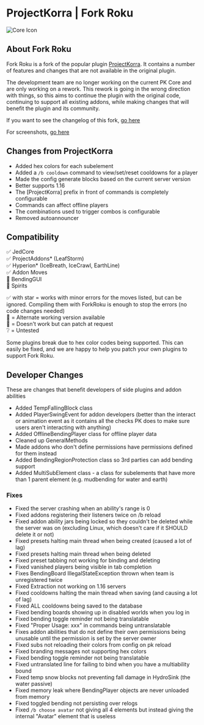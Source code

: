 # ProjectKorra | Fork Roku

![Core Icon](https://i.imgur.com/0mWZWFT.png)

## About Fork Roku

Fork Roku is a fork of the popular plugin [ProjectKorra](https://www.spigotmc.org/resources/projectkorra.12071/). It contains a number of features and changes that are not available in the original plugin.

The development team are no longer working on the current PK Core and are only working on a rework. This rework is going in the wrong direction with things, so this aims to continue the plugin with the original code, continuing to support all existing addons, while making changes that will benefit the plugin and its community.

If you want to see the changelog of this fork, [go here](https://github.com/StrangeOne101/ProjectKorra/blob/master/CHANGELOG.md)

For screenshots, [go here](https://imgur.com/a/U5Jav9h
)

## Changes from ProjectKorra

- Added hex colors for each subelement
- Added a `/b cooldown` command to view/set/reset cooldowns for a player
- Made the config generate blocks based on the current server version
- Better supports 1.16
- The \[ProjectKorra\] prefix in front of commands is completely configurable
- Commands can affect offline players
- The combinations used to trigger combos is configurable
- Removed autoannouncer

## Compatibility

✅ JedCore<br>
✅ ProjectAddons* (LeafStorm)<br>
✅ Hyperion* (IceBreath, IceCrawl, EarthLine)<br>
✅ Addon Moves<br>
🔁 BendingGUI<br>
🚫 Spirits<br>

✅ with star = works with minor errors for the moves listed, but can be ignored. Compiling them with ForkRoku is enough to stop the errors (no code changes needed)<br>
🔁 = Alternate working version available<br>
🚫 = Doesn't work but can patch at request<br>
❔ = Untested

Some plugins break due to hex color codes being supported. This can easily be fixed, and we are happy to help you patch your own plugins to support Fork Roku.


## Developer Changes
These are changes that benefit developers of side plugins and addon abilities

- Added TempFallingBlock class
- Added PlayerSwingEvent for addon developers (better than the interact or animation event as it contains all the checks PK does to make sure users aren't interacting with anything)
- Added OfflineBendingPlayer class for offline player data
- Cleaned up GeneralMethods
- Made addons who don't define permissions have permissions defined for them instead
- Added BendingRegionProtection class so 3rd parties can add bending support
- Added MultiSubElement class - a class for subelements that have more than 1 parent element (e.g. mudbending for water and earth)

### Fixes
- Fixed the server crashing when an ability's range is 0
- Fixed addons registering their listeners twice on /b reload
- Fixed addon ability jars being locked so they couldn't be deleted while the server was on (excluding Linux, which doesn't care if it SHOULD delete it or not)
- Fixed presets halting main thread when being created (caused a lot of lag)
- Fixed presets halting main thread when being deleted
- Fixed preset tabbing not working for binding and deleting
- Fixed vanished players being visible in tab completion
- Fixes BendingBoard IllegalStateException thrown when team is unregistered twice
- Fixed Extraction not working on 1.16 servers
- Fixed cooldowns halting the main thread when saving (and causing a lot of lag)
- Fixed ALL cooldowns being saved to the database
- Fixed bending boards showing up in disabled worlds when you log in
- Fixed bending toggle reminder not being translatable
- Fixed "Proper Usage: xxx" in commands being untranslatable
- Fixes addon abilities that do not define their own permissions being unusable until the permission is set by the server owner
- Fixed subs not reloading their colors from config on pk reload
- Fixed branding messages not supporting hex colors
- Fixed bending toggle reminder not being translatable
- Fixed untranslated line for failing to bind when you have a multiability bound
- Fixed temp snow blocks not preventing fall damage in HydroSink (the water passive)
- Fixed memory leak where BendingPlayer objects are never unloaded from memory
- Fixed toggled bending not persisting over relogs
- Fixed `/b choose avatar` not giving all 4 elements but instead giving the internal "Avatar" element that is useless
